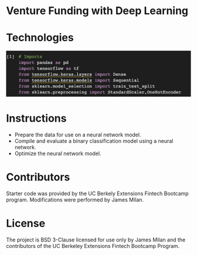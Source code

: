# Venture Funding with Deep Learning

# Technologies
![](https://github.com/JEKlektik/Mod_13/blob/6d0e3bc91e8b393771fd2c06305ebde8165af264/Screen%20Shot%202022-05-30%20at%207.27.47%20PM.png)

# Instructions
- Prepare the data for use on a neural network model.
- Compile and evaluate a binary classification model using a neural network.
- Optimize the neural network model.

# Contributors
Starter code was provided by the UC Berkely Extensions Fintech Bootcamp program. Modifications were performed by James Milan.

# License
The project is BSD 3-Clause licensed for use only by James Milan and the contributors of the UC Berkeley Extensions Fintech Bootcamp Program.
